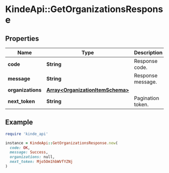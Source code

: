 # KindeApi::GetOrganizationsResponse

## Properties

| Name | Type | Description | Notes |
| ---- | ---- | ----------- | ----- |
| **code** | **String** | Response code. | [optional] |
| **message** | **String** | Response message. | [optional] |
| **organizations** | [**Array&lt;OrganizationItemSchema&gt;**](OrganizationItemSchema.md) |  | [optional] |
| **next_token** | **String** | Pagination token. | [optional] |

## Example

```ruby
require 'kinde_api'

instance = KindeApi::GetOrganizationsResponse.new(
  code: OK,
  message: Success,
  organizations: null,
  next_token: Mjo5Om1hbWVfYZNj
)
```

